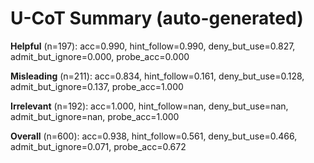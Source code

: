# U-CoT Summary (auto-generated)


**Helpful** (n=197): acc=0.990, hint_follow=0.990, deny_but_use=0.827, admit_but_ignore=0.000, probe_acc=0.000

**Misleading** (n=211): acc=0.834, hint_follow=0.161, deny_but_use=0.128, admit_but_ignore=0.137, probe_acc=1.000

**Irrelevant** (n=192): acc=1.000, hint_follow=nan, deny_but_use=nan, admit_but_ignore=nan, probe_acc=1.000

**Overall** (n=600): acc=0.938, hint_follow=0.561, deny_but_use=0.466, admit_but_ignore=0.071, probe_acc=0.672
